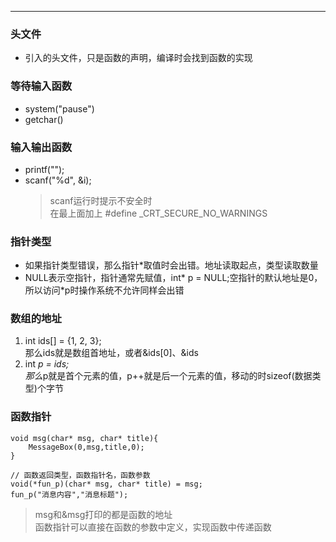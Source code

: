 ***
### 头文件     
- 引入的头文件，只是函数的声明，编译时会找到函数的实现    

### 等待输入函数    
- system("pause")     
- getchar()

### 输入输出函数
- printf("");
- scanf("%d", &i);      
    > scanf运行时提示不安全时  
    > 在最上面加上 #define _CRT_SECURE_NO_WARNINGS

### 指针类型
- 如果指针类型错误，那么指针*取值时会出错。地址读取起点，类型读取数量        
- NULL表示空指针，指针通常先赋值，int* p = NULL;空指针的默认地址是0，所以访问*p时操作系统不允许同样会出错     

### 数组的地址
1. int ids[] = {1, 2, 3};      
那么ids就是数组首地址，或者&ids[0]、&ids
2. int *p = ids;       
那么*p就是首个元素的值，p++就是后一个元素的值，移动的时sizeof(数据类型)个字节

### 函数指针
    void msg(char* msg, char* title){
        MessageBox(0,msg,title,0);
    }

    // 函数返回类型，函数指针名，函数参数
    void(*fun_p)(char* msg, char* title) = msg;
    fun_p("消息内容","消息标题");

> msg和&msg打印的都是函数的地址    
> 函数指针可以直接在函数的参数中定义，实现函数中传递函数

